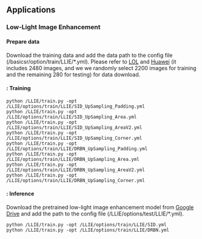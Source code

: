 ## Applications
###  Low-Light Image Enhancement
####  Prepare data
Download the training data and add the data path to the config file (/basicsr/option/train/LLIE/*.yml). Please refer to [LOL](https://daooshee.github.io/BMVC2018website/) and [Huawei](https://drive.google.com/drive/folders/1rFUSdcw833haZfkGKODvu1hrv2pgxYT_?usp=drive_link) (it includes 2480 images, and we we randomly select 2200 images for training and the remaining 280 for testing) for data download. 
#### : Training
```
python /LLIE/train.py -opt /LLIE/options/train/LLIE/SID_UpSampling_Padding.yml
python /LLIE/train.py -opt /LLIE/options/train/LLIE/SID_UpSampling_Area.yml
python /LLIE/train.py -opt /LLIE/options/train/LLIE/SID_UpSampling_AreaV2.yml
python /LLIE/train.py -opt /LLIE/options/train/LLIE/SID_UpSampling_Corner.yml
python /LLIE/train.py -opt /LLIE/options/train/LLIE/DRBN_UpSampling_Padding.yml
python /LLIE/train.py -opt /LLIE/options/train/LLIE/DRBN_UpSampling_Area.yml
python /LLIE/train.py -opt /LLIE/options/train/LLIE/DRBN_UpSampling_AreaV2.yml
python /LLIE/train.py -opt /LLIE/options/train/LLIE/DRBN_UpSampling_Corner.yml
```
#### : Inference
Download the pretrained low-light image enhancement model from [Google Drive](https://drive.google.com/drive/folders/1zayArqjtukQu9HmtkWQlGzynRNRi-idt?usp=sharing
) and add the path to the config file (/LLIE/options/test/LLIE/*.yml).
```
python /LLIE/train.py -opt /LLIE/options/train/LLIE/SID.yml
python /LLIE/train.py -opt /LLIE/options/train/LLIE/DRBN.yml
